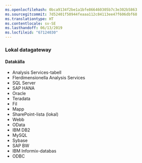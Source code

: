 ```yaml
---
ms.openlocfilehash: 0bca9134f2be1a1bfe866460305b7c3e302b5863
ms.sourcegitcommit: 7d52401f50944feaaa112c84113ee47f606dbf68
ms.translationtype: HT
ms.contentlocale: sv-SE
ms.lasthandoff: 06/13/2019
ms.locfileid: "67124030"
---
```

### <a name="on-premises-data-gateway"></a>Lokal datagateway

#### <a name="data-source"></a>Datakälla

* Analysis Services-tabell
* Flerdimensionella Analysis Services
* SQL Server
* SAP HANA
* Oracle
* Teradata
* Fil
* Mapp
* SharePoint-lista (lokal)
* Webb
* OData
* IBM DB2
* MySQL
* Sybase
* SAP BW
* IBM Informix-databas
* ODBC

